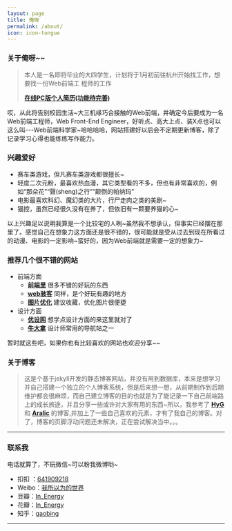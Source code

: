 ```yaml
---
layout: page
title: 俺呀
permalink: /about/
icon: icon-tongue
---
```


### 关于俺呀~~

>  本人是一名即将毕业的大四学生，计划将于1月初前往杭州开始找工作，想要找一份Web前端工
>  程师的工作
>
>**[在线PC版个人简历(功能待完善)](http://gaobing.coding.io/)**

哎，从此将告别校园生活~大三机缘巧合接触的Web前端，并确定今后要成为一名Web前端工程师，Web Front-End Engineer，好听点、高大上点、装X点也可以这么叫---Web前端科学家~哈哈哈哈，网站搭建好以后会不定期更新博客，除了记录学习心得也能练练写作能力。


### 兴趣爱好

* 赛车类游戏，但凡赛车类游戏都很擅长~
* 轻度二次元粉，最喜欢热血漫，其它类型看的不多，但也有非常喜欢的，例如“那朵花”“聲(sheng)之行”“颠倒的帕纳玛”
* 电影最喜欢科幻、魔幻类的大片，行尸走肉之类的美剧~
* 猫控，虽然已经很久没有在养了，但依旧有一颗要养猫的心~

以上兴趣足以说明我算是一个比较宅的人咧~虽然我不想承认，但事实已经摆在那里了。感觉自己在想象力这方面还是很不错的，很可能就是受从过去到现在所看过的动漫、电影的一定影响~蛮好的，因为Web前端就是需要一定的想象力~
    

### 推荐几个很不错的网站

- 前端方面
  + **[前端里](http://www.yyyweb.com/)** 很多不错的好玩的东西
  + **[web骇客](http://www.webhek.com/)** 同样，是个好玩有趣的地方
  + **[图片优化](http://optimizilla.com/zh/)** 建议收藏，优化图片很便捷
- 设计方面
  + **[优设网](http://www.uisdc.com/)** 想学点设计方面的来这里就对了
  + **[牛大拿](http://www.niudana.com/)** 设计师常用的导航站之一


暂时就这些吧，如果你也有比较喜欢的网站也欢迎分享~~


### 关于博客

> 这是个基于jekyll开发的静态博客网站，并没有用到数据库，本来是想学习并自己搭建一个独立的个人博客系统，但是后来想一想，从前期制作到后期维护都会很麻烦，而自己建立博客的目的也就是为了能记录一下自己前端路上的成长旅途，并且分享一些或许对大家有用的东西~所以，我参考了 **[HyG](http://gaohaoyang.github.io/)** 和 **[Aralic](http://aralic.github.io/)** 的博客,并加上了一些自己喜欢的元素，才有了我自己的博客。对了，博客的页脚浮动问题还未解决，正在尝试解决当中。。。


---

### 联系我

电话就算了，不玩微信~可以粉我微博哟~

* 扣扣 ：[641909218](http://momeakl.github.io)
* Weibo：[我所以为的世界](http://weibo.com/u/2766023655)
* 豆瓣：[In_Energy]( http://www.douban.com/people/In_Energy/)
* 花瓣：[In_Energy](http://huaban.com/momeakl/)
* 知乎：[gaobing](http://www.zhihu.com/people/gao-bing-89)

---